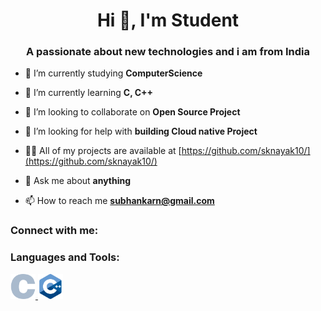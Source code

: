<h1 align="center">Hi 👋, I'm Student</h1>
<h3 align="center">A passionate about new technologies and i am from India</h3>

- 🔭 I’m currently studying **ComputerScience**

- 🌱 I’m currently learning **C, C++**

- 👯 I’m looking to collaborate on **Open Source Project**

- 🤝 I’m looking for help with **building Cloud native Project**

- 👨‍💻 All of my projects are available at [https://github.com/sknayak10/](https://github.com/sknayak10/)

- 💬 Ask me about **anything**

- 📫 How to reach me **subhankarn@gmail.com**

<h3 align="left">Connect with me:</h3>
<p align="left">
</p>

<h3 align="left">Languages and Tools:</h3>
<p align="left"> <a href="https://www.cprogramming.com/" target="_blank" rel="noreferrer"> <img src="https://raw.githubusercontent.com/devicons/devicon/master/icons/c/c-original.svg" alt="c" width="40" height="40"/> </a> <a href="https://www.w3schools.com/cpp/" target="_blank" rel="noreferrer"> <img src="https://raw.githubusercontent.com/devicons/devicon/master/icons/cplusplus/cplusplus-original.svg" alt="cplusplus" width="40" height="40"/> </a> </p>
